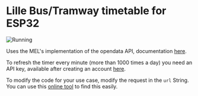 # Lille Bus/Tramway timetable for ESP32

![Running](https://i.imgur.com/6WNwgbi.gif)


Uses the MEL's implementation of the opendata API, documentation [here](https://help.opendatasoft.com/apis/ods-search-v1/#search-api-v1).

To refresh the timer every minute (more than 1000 times a day) you need an API key, available after creating an account [here](https://opendata.lillemetropole.fr/signup/).

To modify the code for your use case, modify the request in the `url` String. You can use this [online tool](https://opendata.lillemetropole.fr/explore/dataset/ilevia-prochainspassages/api/) to find this easily.


